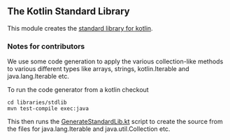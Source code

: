 ## The Kotlin Standard Library

This module creates the [standard library for kotlin](http://jetbrains.github.com/kotlin/versions/snapshot/apidocs/index.html).

### Notes for contributors

We use some code generation to apply the various collection-like methods to various different types like arrays, strings, kotlin.Iterable and java.lang.Iterable etc.

To run the code generator from a kotlin checkout

    cd libraries/stdlib
    mvn test-compile exec:java

This then runs the [GenerateStandardLib.kt](https://github.com/JetBrains/kotlin/blob/master/libraries/stdlib/test/org/jetbrains/kotlin/tools/GenerateStandardLib.kt) script to create the source from the files for java.lang.Iterable<T> and java.util.Collection etc.